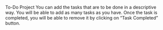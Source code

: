 To-Do Project
    You can add the tasks that are to be done in a descriptive way.
    You will be able to add as many tasks as you have.
    Once the task is completed, you will be able to remove it by clicking on “Task Completed” button.
